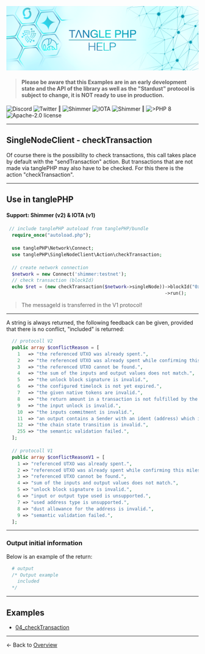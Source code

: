![](.meta/Banner.png)

> #### Please be aware that this Examples are in an early development state and the API of the library as well as the "Stardust" protocol is subject to change, it is NOT ready to use in production.

<a href="https://discord.iota.org/" style="text-decoration:none;"><img src="https://img.shields.io/badge/Discord-9cf.svg?style=social&logo=discord" alt="Discord"></a>
<a href="https://twitter.com/tanglePHP/" style="text-decoration:none;"><img src="https://img.shields.io/badge/Twitter-@tanglePHP-9cf.svg?style=social&logo=twitter" alt="Twitter"></a> ‖
<a href="https://www.tanglephp.com/" style="text-decoration:none;"><img src="https://img.shields.io/badge/tanglePHP-grey?style=flat-square&logo=tanglePHP" alt="Shimmer"></a>
<a href="https://www.iota.org/" style="text-decoration:none;"><img src="https://img.shields.io/badge/IOTA-grey?style=flat-square&logo=iota" alt="IOTA"></a>
<a href="https://www.shimmer.network/" style="text-decoration:none;"><img src="https://img.shields.io/badge/Shimmer-grey?style=flat-square&logo=shimmer" alt="Shimmer"></a> ‖
<a href="https://www.php.net/" style="text-decoration:none;"><img src="https://img.shields.io/badge/PHP->= 8.1.x-blue?style=flat-square&logo=php" alt=">PHP 8"></a>
<a href="https://github.com/iota-community/iota.php/LICENSE" style="text-decoration:none;"><img src="https://img.shields.io/badge/license-Apache--2.0-green?style=flat-square" alt="Apache-2.0 license"></a>

---

## SingleNodeClient - checkTransaction

Of course there is the possibility to check transactions, this call takes place by default with the "sendTransaction" action.
But transactions that are not made via tanglePHP may also have to be checked. For this there is the action "checkTransaction".

---

## Use in tanglePHP

#### Support: Shimmer (v2) & IOTA (v1)


```PHP
 // include tanglePHP autoload from tanglePHP/bundle
  require_once("autoload.php");

  use tanglePHP\Network\Connect;
  use tanglePHP\SingleNodeClient\Action\checkTransaction;

  // create network connection
  $network = new Connect('shimmer:testnet');
  // check transaction (blockId)
  echo $ret = (new checkTransaction($network->singleNode))->blockId("0x5c060723d699f0fdd4210b1f148fbe2ff5b0f2afc6b5dd7a275c778908513c5f")
                                                          ->run();
```

> The messageId is transferred in the V1 protocol!

---

A string is always returned, the following feedback can be given, provided that there is no conflict, "included" is returned:

```PHP
  // protocoll V2
  public array $conflictReason = [
    1   => "the referenced UTXO was already spent.",
    2   => "the referenced UTXO was already spent while confirming this milestone.",
    3   => "the referenced UTXO cannot be found.",
    4   => "the sum of the inputs and output values does not match.",
    5   => "the unlock block signature is invalid.",
    6   => "the configured timelock is not yet expired.",
    7   => "the given native tokens are invalid.",
    8   => "the return amount in a transaction is not fulfilled by the output side.",
    9   => "the input unlock is invalid.",
    10  => "the inputs commitment is invalid.",
    11  => "an output contains a Sender with an ident (address) which is not unlocked.",
    12  => "the chain state transition is invalid.",
    255 => "the semantic validation failed.",
  ];
  
  // protocoll V1
  public array $conflictReasonV1 = [
    1 => "referenced UTXO was already spent.",
    2 => "referenced UTXO was already spent while confirming this milestone.",
    3 => "referenced UTXO cannot be found.",
    4 => "sum of the inputs and output values does not match.",
    5 => "unlock block signature is invalid.",
    6 => "input or output type used is unsupported.",
    7 => "used address type is unsupported.",
    8 => "dust allowance for the address is invalid.",
    9 => "semantic validation failed.",
  ];
```

---

### Output initial information
Below is an example of the return:

```PHP
  # output  
  /* Output example
    included
  */
```

---

## Examples

+ [04_checkTransaction](https://github.com/tanglePHP/bundle/blob/main/examples/src/singlenode-client/Action/04_checkTransaction.php)

---

<- Back to [Overview](000_index.md)